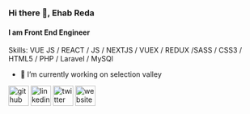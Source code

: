 ### Hi there 👋, Ehab Reda
#### I am Front End Engineer 

Skills: VUE JS / REACT / JS / NEXTJS / VUEX / REDUX /SASS / CSS3 / HTML5 / PHP / Laravel / MySQl

- 🔭 I’m currently working on selection valley 


[<img src='https://cdn.jsdelivr.net/npm/simple-icons@3.0.1/icons/github.svg' alt='github' height='40'>](https://github.com/ehab97)  [<img src='https://cdn.jsdelivr.net/npm/simple-icons@3.0.1/icons/linkedin.svg' alt='linkedin' height='40'>](https://www.linkedin.com/in/ehabreda04/)  [<img src='https://cdn.jsdelivr.net/npm/simple-icons@3.0.1/icons/twitter.svg' alt='twitter' height='40'>](https://twitter.com/@04ehab)  [<img src='https://cdn.jsdelivr.net/npm/simple-icons@3.0.1/icons/icloud.svg' alt='website' height='40'>](https://ehab97.github.io/portfolio/)  

<!--
**Ehab97/Ehab97** is a ✨ _special_ ✨ repository because its `README.md` (this file) appears on your GitHub profile.

Here are some ideas to get you started:

- 🔭 I’m currently working on ...
- 🌱 I’m currently learning ...
- 👯 I’m looking to collaborate on ...
- 🤔 I’m looking for help with ...
- 💬 Ask me about ...
- 📫 How to reach me: ...
- 😄 Pronouns: ...
- ⚡ Fun fact: ...
-->
